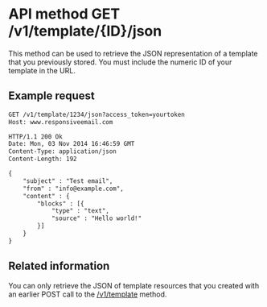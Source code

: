 # API method GET /v1/template/{ID}/json

This method can be used to retrieve the JSON representation of a template
that you previously stored. You must include the numeric ID of your
template in the URL.

## Example request

```txt
GET /v1/template/1234/json?access_token=yourtoken
Host: www.responsiveemail.com

HTTP/1.1 200 Ok
Date: Mon, 03 Nov 2014 16:46:59 GMT
Content-Type: application/json
Content-Length: 192

{
    "subject" : "Test email",
    "from" : "info@example.com",
    "content" : {
        "blocks" : [{
            "type" : "text",
            "source" : "Hello world!"
        }]
    }
}
```

## Related information

You can only retrieve the JSON of template resources that you created with an
earlier POST call to the [/v1/template](copernica-docs:ResponsiveEmail/api/post-template) method.